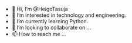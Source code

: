 - 👋 Hi, I’m @HeigoTasuja
- 👀 I’m interested in technology and engineering.
- 🌱 I’m currently learning Python.
- 💞️ I’m looking to collaborate on ...
- 📫 How to reach me ...
